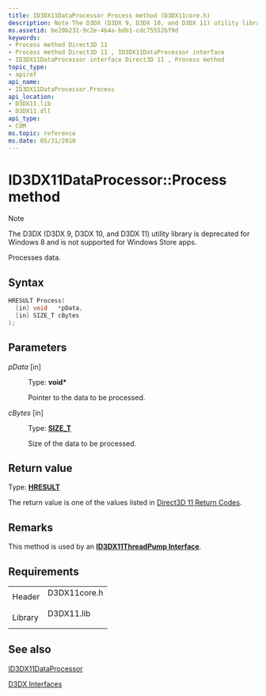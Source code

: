 ```yaml
---
title: ID3DX11DataProcessor Process method (D3DX11core.h)
description: Note The D3DX (D3DX 9, D3DX 10, and D3DX 11) utility library is deprecated for Windows 8 and is not supported for Windows Store apps. Processes data.
ms.assetid: be20b231-9c2e-4b4a-bdb1-cdc75552bf9d
keywords:
- Process method Direct3D 11
- Process method Direct3D 11 , ID3DX11DataProcessor interface
- ID3DX11DataProcessor interface Direct3D 11 , Process method
topic_type:
- apiref
api_name:
- ID3DX11DataProcessor.Process
api_location:
- D3DX11.lib
- D3DX11.dll
api_type:
- COM
ms.topic: reference
ms.date: 05/31/2018
---
```


# ID3DX11DataProcessor::Process method

> [!Note]  
> The D3DX (D3DX 9, D3DX 10, and D3DX 11) utility library is deprecated for Windows 8 and is not supported for Windows Store apps.

 

Processes data.

## Syntax


```C++
HRESULT Process(
  [in] void   *pData,
  [in] SIZE_T cBytes
);
```



## Parameters

<dl> <dt>

*pData* \[in\]
</dt> <dd>

Type: **void\***

Pointer to the data to be processed.

</dd> <dt>

*cBytes* \[in\]
</dt> <dd>

Type: **[**SIZE\_T**](https://docs.microsoft.com/windows/desktop/WinProg/windows-data-types)**

Size of the data to be processed.

</dd> </dl>

## Return value

Type: **[**HRESULT**](https://msdn.microsoft.com/library/Bb401631(v=MSDN.10).aspx)**

The return value is one of the values listed in [Direct3D 11 Return Codes](d3d11-graphics-reference-returnvalues.md).

## Remarks

This method is used by an [**ID3DX11ThreadPump Interface**](id3dx11threadpump.md).

## Requirements



|                    |                                                                                         |
|--------------------|-----------------------------------------------------------------------------------------|
| Header<br/>  | <dl> <dt>D3DX11core.h</dt> </dl> |
| Library<br/> | <dl> <dt>D3DX11.lib</dt> </dl>   |



## See also

<dl> <dt>

[ID3DX11DataProcessor](id3dx11dataprocessor.md)
</dt> <dt>

[D3DX Interfaces](d3d11-graphics-reference-d3dx11-interfaces.md)
</dt> </dl>

 

 





